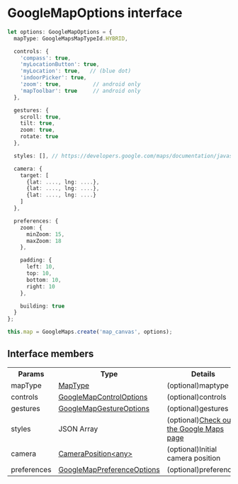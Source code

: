 # GoogleMapOptions interface

```typescript
let options: GoogleMapOptions = {
  mapType: GoogleMapsMapTypeId.HYBRID,

  controls: {
    'compass': true,
    'myLocationButton': true,
    'myLocation': true,   // (blue dot)
    'indoorPicker': true,
    'zoom': true,          // android only
    'mapToolbar': true     // android only
  },

  gestures: {
    scroll: true,
    tilt: true,
    zoom: true,
    rotate: true
  },

  styles: [], // https://developers.google.com/maps/documentation/javascript/style-reference

  camera: {
    target: [
      {lat: ...., lng: ....},
      {lat: ...., lng: ....},
      {lat: ...., lng: ....}
    ]
  },

  preferences: {
    zoom: {
      minZoom: 15,
      maxZoom: 18
    },

    padding: {
      left: 10,
      top: 10,
      bottom: 10,
      right: 10
    },

    building: true
  }
};

this.map = GoogleMaps.create('map_canvas', options);
```

## Interface members

<table>
<tr>
  <th>Params</th>
  <th>Type</th>
  <th>Details</th>
</tr>
<tr>
  <td>mapType</td>
  <td><a href="../maptype/README.md">MapType</a></td>
  <td>(optional)maptype</td>
</tr>
<tr>
  <td>controls</td>
  <td><a href="../googlemapcontroloptions/README.md">GoogleMapControlOptions</a></td>
  <td>(optional)controls</td>
</tr>
<tr>
  <td>gestures</td>
  <td><a href="../googlemapgestureoptions/README.md">GoogleMapGestureOptions</a></td>
  <td>(optional)gestures</td>
</tr>
<tr>
  <td>styles</td>
  <td>JSON Array</td>
  <td>(optional)<a href="https://developers.google.com/maps/documentation/javascript/style-reference" target="_blank">Check out the Google Maps page</a></td>
</tr>
<tr>
  <td>camera</td>
  <td><a href="../cameraposition/README.md">CameraPosition&lt;any&gt;</a></td>
  <td>(optional)Initial camera position</td>
</tr>
<tr>
  <td>preferences</td>
  <td><a href="../googlemapprefereceoptions/README.md">GoogleMapPreferenceOptions</a></td>
  <td>(optional)preferences</td>
</tr>
</table>
